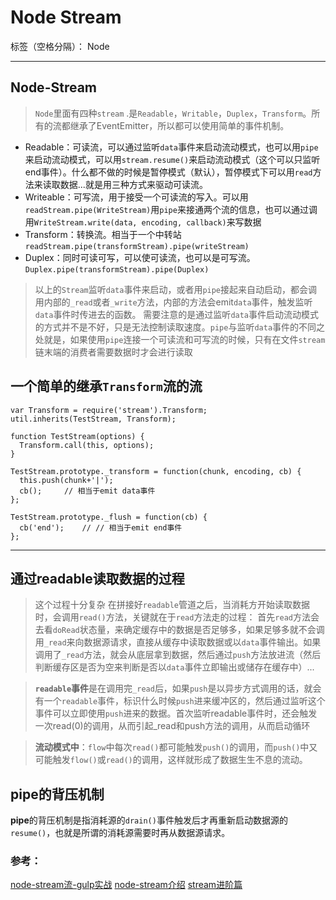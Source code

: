 ﻿# Node Stream

标签（空格分隔）： Node

---

## Node-Stream

> `Node`里面有四种`stream` .是`Readable`，`Writable`，`Duplex`，`Transform`。所有的流都继承了EventEmitter，所以都可以使用简单的事件机制。

- Readable：可读流，可以通过监听`data`事件来启动流动模式，也可以用`pipe`来启动流动模式，可以用`stream.resume()`来启动流动模式（这个可以只监听end事件）。什么都不做的时候是暂停模式（默认），暂停模式下可以用`read`方法来读取数据...就是用三种方式来驱动可读流。
- Writeable：可写流，用于接受一个可读流的写入。可以用`readStream.pipe(WriteStream)`用`pipe`来接通两个流的信息，也可以通过调用`WriteStream.write(data, encoding, callback)`来写数据
- Transform：转换流。相当于一个中转站`readStream.pipe(transformStream).pipe(writeStream)`
- Duplex：同时可读可写，可以使可读流，也可以是可写流。`Duplex.pipe(transformStream).pipe(Duplex)`
> 以上的`Stream`监听`data`事件来启动，或者用`pipe`接起来自动启动，都会调用内部的`_read`或者`_write`方法，内部的方法会emit`data`事件，触发监听`data`事件时传进去的函数。
需要注意的是通过监听`data`事件启动流动模式的方式并不是不好，只是无法控制读取速度。`pipe`与监听`data`事件的不同之处就是，如果使用`pipe`连接一个可读流和可写流的时候，只有在文件`stream`链末端的消费者需要数据时才会进行读取

## 一个简单的继承`Transform`流的流

    var Transform = require('stream').Transform;
    util.inherits(TestStream, Transform);
    
    function TestStream(options) {
      Transform.call(this, options);
    }
    
    TestStream.prototype._transform = function(chunk, encoding, cb) {
      this.push(chunk+'|');
      cb();     // 相当于emit data事件
    };
    
    TestStream.prototype._flush = function(cb) {
      cb('end');    // // 相当于emit end事件
    };

---
## 通过readable读取数据的过程

> 这个过程十分复杂
在拼接好`readable`管道之后，当消耗方开始读取数据时，会调用`read()`方法，关键就在于`read`方法走的过程：
首先`read`方法会去看`doRead`状态量，来确定缓存中的数据是否足够多，如果足够多就不会调用`_read`来向数据源请求，直接从缓存中读取数据或以`data`事件输出。如果调用了`_read`方法，就会从底层拿到数据，然后通过`push`方法放进流（然后判断缓存区是否为空来判断是否以`data`事件立即输出或储存在缓存中）...

> **`readable`事件**是在调用完`_read`后，如果`push`是以异步方式调用的话，就会有一个`readable`事件，标识什么时候`push`进来缓冲区的，然后通过监听这个事件可以立即使用`push`进来的数据。首次监听readable事件时，还会触发一次read(0)的调用，从而引起_read和push方法的调用，从而启动循环

> **流动模式中**：`flow`中每次`read()`都可能触发`push()`的调用，而`push()`中又可能触发`flow()`或`read()`的调用，这样就形成了数据生生不息的流动。

## pipe的背压机制
**pipe**的背压机制是指消耗源的`drain()`事件触发后才再重新启动数据源的`resume()`，也就是所谓的消耗源需要时再从数据源请求。

### 参考：
[node-stream流-gulp实战][1]
[node-stream介绍][2]
[stream进阶篇][3]


  [1]: http://purplebamboo.github.io/2014/11/30/gulp-analyze/
  [2]: https://segmentfault.com/a/1190000000357044
  [3]: http://fe.meituan.com/stream-internals.html